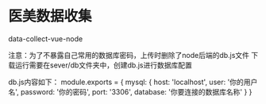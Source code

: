 # 医美数据收集
data-collect-vue-node

注意：为了不暴露自己常用的数据库密码，上传时删除了node后端的db.js文件
下载运行需要在sever/db文件夹中，创建db.js进行数据库配置

db.js内容如下：
module.exports = {
    mysql: {
        host: 'localhost',
        user: '你的用户名',
        password: '你的密码',
        port: '3306',
        database: '你要连接的数据库名称'
    }
}
